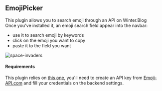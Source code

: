 ## EmojiPicker
This plugin allows you to search emoji through an API on Winter.Blog  
Once you've installed it, an emoji search field appear into the navbar:
- use it to search emoji by keywords
- click on the emoji you want to copy
- paste it to the field you want

![space-invaders](https://user-images.githubusercontent.com/53976837/116867016-9ab3ed00-ac0c-11eb-8196-c9b239f02dd1.gif)

#### Requirements
This plugin relies on [this one](https://github.com/SunLabDev/wn-emojipicker-plugin/), you'll need to create an API key from [Emoji-API.com](https://emoji-api.com)
and fill your credentials on the backend settings.
